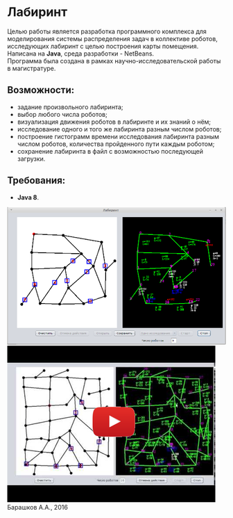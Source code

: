 # Лабиринт
Целью работы является разработка программного комплекса для моделирования системы распределения задач в коллективе роботов, исследующих лабиринт с целью построения карты помещения.
Написана на **Java**, среда разработки - NetBeans.  
Программа была создана в рамках научно-исследовательской работы в магистратуре. 
## Возможности:  
- задание произвольного лабиринта;  
- выбор любого числа роботов;  
- визуализация движения роботов в лабиринте и их знаний о нём;  
- исследование одного и того же лабиринта разным числом роботов;  
- построение гистограмм времени исследования лабиринта разным числом роботов, количества пройденного пути каждым роботом;  
- сохранение лабиринта в файл с возможностью последующей загрузки.  

## Требования:  
- **Java 8**.

![Screenshot](images/screen.png)  
[![Пример работы](images/video_title.png)](https://www.youtube.com/watch?v=OkHYzYSCwLo)  
Барашков А.А., 2016
